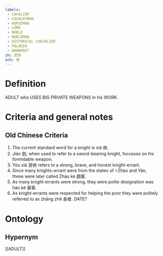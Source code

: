 ```yaml
---
labels: 
 - CAVALIER
 - CAVALRYMAN
 - HORSEMAN
 - LORD
 - NOBLE
 - NOBLEMAN
 - HISTORICAL CHEVALIER
 - PALADIN
 - BANNERET
zh: 武俠
och: 俠
---
```


# Definition
ADULT who USES BIG PRIVATE WEAPONS in his WORK.
# Criteria and general notes
## Old Chinese Criteria
1. The current standard word for a knight is xiá 俠.
2. Jiàn 劍, when used to refer to a sword-bearing knight, focusses on his formidable weapon.
3. Yóu xiá 游俠 refers to a strong, brave, and honest knight-errant.
4. Since many knights-errant were from the states of >Zhào and Yàn, these were later called Zhào kè 趙客.
5. As many knight-errants were strong, they were polite designation was háo kè 豪客.
6. As knight-errants were respected for helping the poor they were politely referred to as zhǎng zhě 長者. DATE?
# Ontology

## Hypernym
[[ADULT]]
